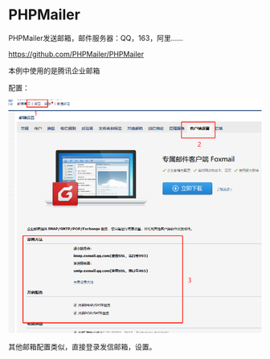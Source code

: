 # PHPMailer
PHPMailer发送邮箱，邮件服务器：QQ，163，阿里......

https://github.com/PHPMailer/PHPMailer

本例中使用的是腾讯企业邮箱

配置：

![image](https://github.com/LIU-FH/PHPMailer/blob/master/setting.png)

其他邮箱配置类似，直接登录发信邮箱，设置。


